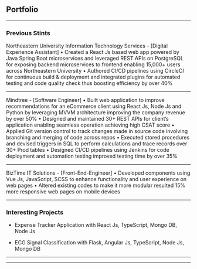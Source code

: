## Portfolio

---

### Previous Stints

Northeastern University Information Technology Services - [Digital Experience Assistant]
• Created a React Js based web app powered by Java Spring Boot microservices and leveraged REST APIs on PostgreSQL for exposing backend microservices to frontend enabling 15,000+ users across Northeastern University
• Authored CI/CD pipelines using CircleCI for continuous build & deployment and integrated plugins for automated testing and code quality check thus boosting efficiency by over 40%

---
Mindtree - [Software Engineer]
• Built web application to improve recommendations for an eCommerce client using React Js, Node Js and Python by leveraging MVVM architecture improving the company revenue by over 50%
• Designed and maintained 30+ REST APIs for client’s application enabling seamless operation achieving high CSAT score
• Applied Git version control to track changes made in source code involving branching and merging of code across repos
• Executed stored procedures and devised triggers in SQL to perform calculations and trace records over 30+ Prod tables
• Designed CI/CD pipelines using Jenkins for code deployment and automation testing improved testing time by over 35%

---
BizTime IT Solutions - [Front-End-Engineer]
• Developed components using Vue Js, JavaScript, SCSS to enhance functionality and user experience on web pages
• Altered existing codes to make it more modular resulted 15% more responsive web pages on mobile devices

---

### Interesting Projects

- Expense Tracker Application with React Js, TypeScript, Mongo DB, Node Js

- ECG Signal Classification with Flask, Angular Js, TypeScript, Node Js, Mongo DB



---




---
